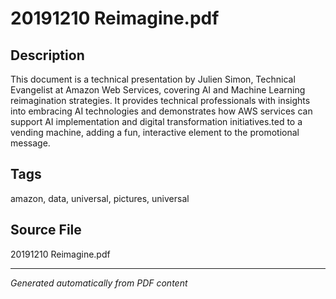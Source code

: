 # 20191210 Reimagine.pdf

## Description
This document is a technical presentation by Julien Simon, Technical Evangelist at Amazon Web Services, covering AI and Machine Learning reimagination strategies. It provides technical professionals with insights into embracing AI technologies and demonstrates how AWS services can support AI implementation and digital transformation initiatives.ted to a vending machine, adding a fun, interactive element to the promotional message.
## Tags
amazon, data, universal, pictures, universal

## Source File
20191210 Reimagine.pdf

---
*Generated automatically from PDF content*
